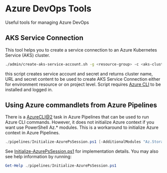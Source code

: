 # Azure DevOps Tools

Useful tools for managing Azure DevOps

## AKS Service Connection

This tool helps you to create a service connection to an Azure Kubernetes Service (AKS) cluster.

```bash
./admin/create-aks-service-account.sh -g <resource-group> -c <aks-cluster-name> -n <namespace> [-s <subscription>]
```

this script creates service account and secret and returns cluster name, URL and secret content to be used to create AKS Service Connection either for environment resource or on project level. Script requires [Azure CLI][azurecli] to be installed and logged in.

[azurecli]: https://learn.microsoft.com/en-us/cli/azure/


## Using Azure commandlets from Azure Pipelines

There is a [AzureCLI@2][azureclitask] task in Azure Pipelines that can be used to run Azure CLI commands. However, it does not initialize Azure context if you want use PowerShell Az.* modules. This is a workaround to initialize Azure context in Azure Pipelines.

```powershell
./pipelines/Initialize-AzurePsSession.ps1 [-AdditionalModules "Az.Storage"]
```

See [Initialize-AzurePsSession.ps1](pipelines/Initialize-AzurePsSession.ps1) for implementation details. You may also see help information by running:
```powershell
Get-Help ./pipelines/Initialize-AzurePsSession.ps1
```

[azureclitask]: https://learn.microsoft.com/en-us/azure/devops/pipelines/tasks/reference/azure-cli-v2?view=azure-pipelines